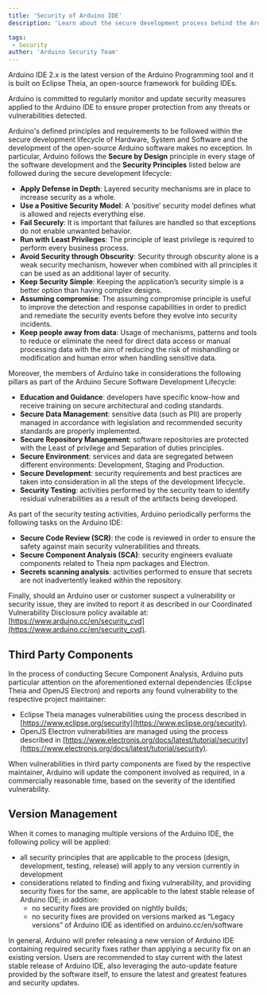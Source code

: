 ```yaml
---
title: 'Security of Arduino IDE'
description: 'Learn about the secure development process behind the Arduino IDE.'

tags:
 - Security
author: 'Arduino Security Team'
---
```


Arduino IDE 2.x is the latest version of the Arduino Programming tool and it is built on Eclipse Theia, an open-source framework for building IDEs.

Arduino is committed to regularly monitor and update security measures applied to the Arduino IDE to ensure proper protection from any threats or vulnerabilities detected.

Arduino's defined principles and requirements to be followed within the secure development lifecycle of Hardware, System and Software and the development of the open-source Arduino software makes no exception. In particular, Arduino follows the **Secure by Design** principle in every stage of the software development and the **Security Principles** listed below are followed during the secure development lifecycle:


- **Apply Defense in Depth**: Layered security mechanisms are in place to increase security as a whole.
- **Use a Positive Security Model**: A ‘positive’ security model defines what is allowed and rejects everything else.
- **Fail Securely**: It is important that failures are handled so that exceptions do not enable unwanted behavior.
- **Run with Least Privileges**: The principle of least privilege is required to perform every business process.
- **Avoid Security through Obscurity**: Security through obscurity alone is a weak security mechanism, however when combined with all principles it can be used as an additional layer of security.
- **Keep Security Simple**: Keeping the application’s security simple is a better option than having complex designs.
- **Assuming compromise**: The assuming compromise principle is useful to improve the detection and response capabilities in order to predict and remediate the security events before they evolve into security incidents.
- **Keep people away from data**: Usage of mechanisms, patterns and tools to reduce or eliminate the need for direct data access or manual processing data with the aim of reducing the risk of mishandling or modification and human error when handling sensitive data.

Moreover, the members of Arduino take in considerations the following pillars as part of the Arduino Secure Software Development Lifecycle:

- **Education and Guidance**: developers have specific know-how and receive training on secure architectural and coding standards.
- **Secure Data Management**: sensitive data (such as PII) are properly managed in accordance with legislation and recommended security standards are properly implemented.
- **Secure Repository Management**: software repositories are protected with the Least of privilege and Separation of duties principles.
- **Secure Environment**: services and data are segregated between different environments: Development, Staging and Production.
- **Secure Development**: security requirements and best practices are taken into consideration in all the steps of the development lifecycle.
- **Security Testing**: activities performed by the security team to identify residual vulnerabilities as a result of the artifacts being developed.

As part of the security testing activities, Arduino periodically performs the following tasks on the Arduino IDE:

- **Secure Code Review (SCR)**: the code is reviewed in order to ensure the safety against main security vulnerabilities and threats.
- **Secure Component Analysis (SCA)**: security engineers evaluate components related to Theia npm packages and Electron.
- **Secrets scanning analysis**: activities performed to ensure that secrets are not inadvertently leaked within the repository.

Finally, should an Arduino user or customer suspect a vulnerability or security issue, they are invited to report it as described in our Coordinated Vulnerability Disclosure policy available at: [https://www.arduino.cc/en/security_cvd](https://www.arduino.cc/en/security_cvd).

## Third Party Components

In the process of conducting Secure Component Analysis, Arduino puts particular attention on the aforementioned  external dependencies (Eclipse Theia and OpenJS Electron) and reports any found vulnerability to the respective project maintainer:

- Eclipse Theia manages vulnerabilities using the process described in [https://www.eclipse.org/security](https://www.eclipse.org/security).
- OpenJS Electron vulnerabilities are managed using the process described in [https://www.electronjs.org/docs/latest/tutorial/security](https://www.electronjs.org/docs/latest/tutorial/security).

When vulnerabilities in third party components are fixed by the respective maintainer, Arduino will update the component involved as required, in a commercially reasonable time, based on the severity of the identified vulnerability.

## Version Management

When it comes to managing multiple versions of the Arduino IDE, the following policy will be applied:

- all security principles that are applicable to the process (design, development, testing, release) will apply to any version currently in development
- considerations related  to finding and fixing vulnerability, and providing security fixes for the same, are applicable to the latest stable release of Arduino IDE; in addition:
    - no security fixes are provided on nightly builds;
    - no security fixes  are provided on versions marked as “Legacy versions” of Arduino IDE as identified on arduino.cc/en/software 

In general, Arduino will prefer releasing a new version of Arduino IDE containing required security fixes rather than applying a security fix on an existing version. Users are recommended to stay current with the latest stable release of Arduino IDE, also leveraging the auto-update feature provided by the software itself, to ensure the latest and greatest features and security updates.

